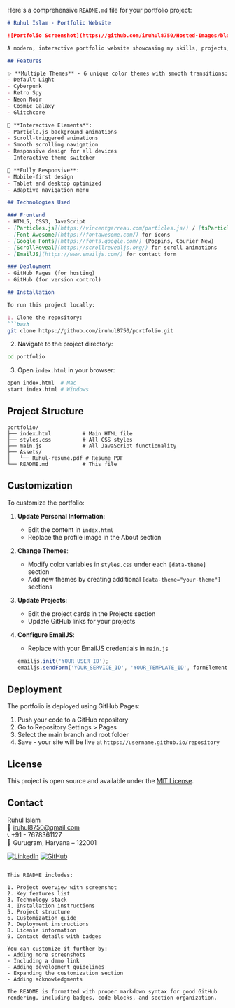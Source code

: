 Here's a comprehensive `README.md` file for your portfolio project:

```markdown
# Ruhul Islam - Portfolio Website

![Portfolio Screenshot](https://github.com/iruhul8750/Hosted-Images/blob/main/portfolio-screenshot.jpg?raw=true)

A modern, interactive portfolio website showcasing my skills, projects, education, and experience with multiple theme options and animations.

## Features

✨ **Multiple Themes** - 6 unique color themes with smooth transitions:
- Default Light
- Cyberpunk
- Retro Spy
- Neon Noir
- Cosmic Galaxy
- Glitchcore

🎨 **Interactive Elements**:
- Particle.js background animations
- Scroll-triggered animations
- Smooth scrolling navigation
- Responsive design for all devices
- Interactive theme switcher

📱 **Fully Responsive**:
- Mobile-first design
- Tablet and desktop optimized
- Adaptive navigation menu

## Technologies Used

### Frontend
- HTML5, CSS3, JavaScript
- [Particles.js](https://vincentgarreau.com/particles.js/) / [tsParticles](https://particles.js.org/) for background animations
- [Font Awesome](https://fontawesome.com/) for icons
- [Google Fonts](https://fonts.google.com/) (Poppins, Courier New)
- [ScrollReveal](https://scrollrevealjs.org/) for scroll animations
- [EmailJS](https://www.emailjs.com/) for contact form

### Deployment
- GitHub Pages (for hosting)
- GitHub (for version control)

## Installation

To run this project locally:

1. Clone the repository:
```bash
git clone https://github.com/iruhul8750/portfolio.git
```

2. Navigate to the project directory:
```bash
cd portfolio
```

3. Open `index.html` in your browser:
```bash
open index.html  # Mac
start index.html # Windows
```

## Project Structure

```
portfolio/
├── index.html          # Main HTML file
├── styles.css          # All CSS styles
├── main.js             # All JavaScript functionality
├── Assets/
│   └── Ruhul-resume.pdf # Resume PDF
└── README.md           # This file
```

## Customization

To customize the portfolio:

1. **Update Personal Information**:
   - Edit the content in `index.html`
   - Replace the profile image in the About section

2. **Change Themes**:
   - Modify color variables in `styles.css` under each `[data-theme]` section
   - Add new themes by creating additional `[data-theme="your-theme"]` sections

3. **Update Projects**:
   - Edit the project cards in the Projects section
   - Update GitHub links for your projects

4. **Configure EmailJS**:
   - Replace with your EmailJS credentials in `main.js`
   ```javascript
   emailjs.init('YOUR_USER_ID');
   emailjs.sendForm('YOUR_SERVICE_ID', 'YOUR_TEMPLATE_ID', formElement);
   ```

## Deployment

The portfolio is deployed using GitHub Pages:

1. Push your code to a GitHub repository
2. Go to Repository Settings > Pages
3. Select the main branch and root folder
4. Save - your site will be live at `https://username.github.io/repository`

## License

This project is open source and available under the [MIT License](LICENSE).

## Contact

Ruhul Islam  
📧 iruhul8750@gmail.com  
📞 +91 - 7678361127  
📍 Gurugram, Haryana – 122001  

[![LinkedIn](https://img.shields.io/badge/LinkedIn-Connect-blue)](https://www.linkedin.com/in/ruhulislam2022/)
[![GitHub](https://img.shields.io/badge/GitHub-Follow-lightgrey)](https://github.com/iruhul8750)
```

This README includes:

1. Project overview with screenshot
2. Key features list
3. Technology stack
4. Installation instructions
5. Project structure
6. Customization guide
7. Deployment instructions
8. License information
9. Contact details with badges

You can customize it further by:
- Adding more screenshots
- Including a demo link
- Adding development guidelines
- Expanding the customization section
- Adding acknowledgments

The README is formatted with proper markdown syntax for good GitHub rendering, including badges, code blocks, and section organization.